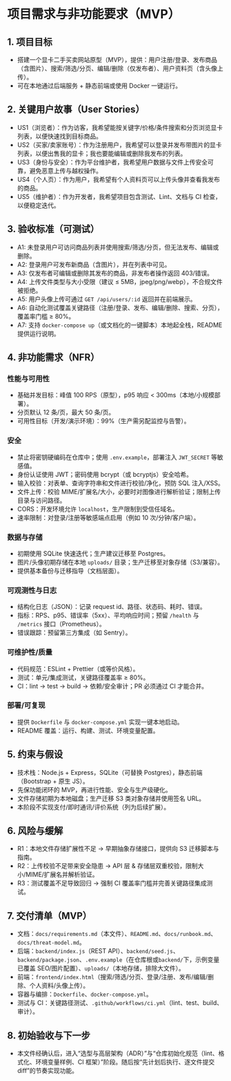 # 项目需求与非功能要求（MVP）

## 1. 项目目标

- 搭建一个显卡二手买卖网站原型（MVP），提供：用户注册/登录、发布商品（含图片）、搜索/筛选/分页、编辑/删除（仅发布者）、用户资料页（含头像上传）。
- 可在本地通过后端服务 + 静态前端或使用 Docker 一键运行。

## 2. 关键用户故事（User Stories）

- US1（浏览者）：作为访客，我希望能按关键字/价格/条件搜索和分页浏览显卡列表，以便快速找到目标商品。
- US2（买家/卖家账号）：作为注册用户，我希望可以登录并发布带图片的显卡列表，以便出售我的显卡；我也要能编辑或删除我发布的列表。
- US3（身份与安全）：作为平台维护者，我希望用户数据与文件上传安全可靠，避免恶意上传与越权操作。
- US4（个人页）：作为用户，我希望有个人资料页可以上传头像并查看我发布的商品。
- US5（维护者）：作为开发者，我希望项目包含测试、Lint、文档与 CI 检查，以便稳定迭代。

## 3. 验收标准（可测试）

- A1: 未登录用户可访问商品列表并使用搜索/筛选/分页，但无法发布、编辑或删除。
- A2: 登录用户可发布新商品（含图片），并在列表中可见。
- A3: 仅发布者可编辑或删除其发布的商品，非发布者操作返回 403/错误。
- A4: 上传文件类型与大小受限（建议 ≤ 5MB，jpeg/png/webp），不合规文件被拒绝。
- A5: 用户头像上传可通过 `GET /api/users/:id` 返回并在前端展示。
- A6: 自动化测试覆盖关键路径（注册/登录、发布、编辑/删除、搜索、分页），覆盖率门槛 ≥ 80%。
- A7: 支持 `docker-compose up`（或文档化的一键脚本）本地起全栈，README 提供运行说明。

## 4. 非功能需求（NFR）

### 性能与可用性

- 基础并发目标：峰值 100 RPS（原型），p95 响应 < 300ms（本地/小规模部署）。
- 分页默认 12 条/页，最大 50 条/页。
- 可用性目标（开发/演示环境）：99%（生产需另配监控与告警）。

### 安全

- 禁止将密钥硬编码在仓库中；使用 `.env.example`，部署注入 `JWT_SECRET` 等敏感值。
- 身份认证使用 JWT；密码使用 bcrypt（或 bcryptjs）安全哈希。
- 输入校验：对表单、查询字符串和文件进行校验/净化，预防 SQL 注入/XSS。
- 文件上传：校验 MIME/扩展名/大小，必要时对图像进行解析验证；限制上传目录与访问路径。
- CORS：开发环境允许 `localhost`，生产限制到受信任域名。
- 速率限制：对登录/注册等敏感端点启用（例如 10 次/分钟/客户端）。

### 数据与存储

- 初期使用 SQLite 快速迭代；生产建议迁移至 Postgres。
- 图片/头像初期存储在本地 `uploads/` 目录；生产迁移至对象存储（S3/兼容）。
- 提供基本备份与迁移指导（文档层面）。

### 可观测性与日志

- 结构化日志（JSON）：记录 request id、路径、状态码、耗时、错误。
- 指标：RPS、p95、错误率（5xx）、平均响应时间；预留 `/health` 与 `/metrics` 接口（Prometheus）。
- 错误跟踪：预留第三方集成（如 Sentry）。

### 可维护性/质量

- 代码规范：ESLint + Prettier（或等价风格）。
- 测试：单元/集成测试，关键路径覆盖率 ≥ 80%。
- CI：lint → test → build → 依赖/安全审计；PR 必须通过 CI 才能合并。

### 部署/可复现

- 提供 `Dockerfile` 与 `docker-compose.yml` 实现一键本地启动。
- README 覆盖：运行、构建、测试、环境变量配置。

## 5. 约束与假设

- 技术栈：Node.js + Express，SQLite（可替换 Postgres），静态前端（Bootstrap + 原生 JS）。
- 先保功能闭环的 MVP，再进行性能、安全与生产级硬化。
- 文件存储初期为本地磁盘；生产迁移 S3 类对象存储并使用签名 URL。
- 本阶段不实现支付/即时通讯/评价系统（列为后续扩展）。

## 6. 风险与缓解

- R1：本地文件存储扩展性不足 → 早期抽象存储接口，提供向 S3 迁移脚本与指南。
- R2：上传校验不足带来安全隐患 → API 层 & 存储层双重校验，限制大小/MIME/扩展名并解析验证。
- R3：测试覆盖不足导致回归 → 强制 CI 覆盖率门槛并完善关键路径集成测试。

## 7. 交付清单（MVP）

- 文档：`docs/requirements.md`（本文件）、`README.md`、`docs/runbook.md`、`docs/threat-model.md`。
- 后端：`backend/index.js`（REST API）、`backend/seed.js`、`backend/package.json`、`.env.example`（在仓库根或`backend/`下，示例变量已覆盖 SEO/图片配置）、`uploads/`（本地存储，排除大文件）。
- 前端：`frontend/index.html`（搜索/筛选/分页、登录/注册、发布/编辑/删除、个人资料/头像上传）。
- 容器与编排：`Dockerfile`、`docker-compose.yml`。
- 测试与 CI：关键路径测试、`.github/workflows/ci.yml`（lint、test、build、审计）。

## 8. 初始验收与下一步

- 本文件经确认后，进入“选型与高层架构（ADR）”与“仓库初始化规范（lint、格式化、环境变量样例、CI 框架）”阶段。随后按“先计划后执行、逐文件提交 diff”的节奏实现功能。

